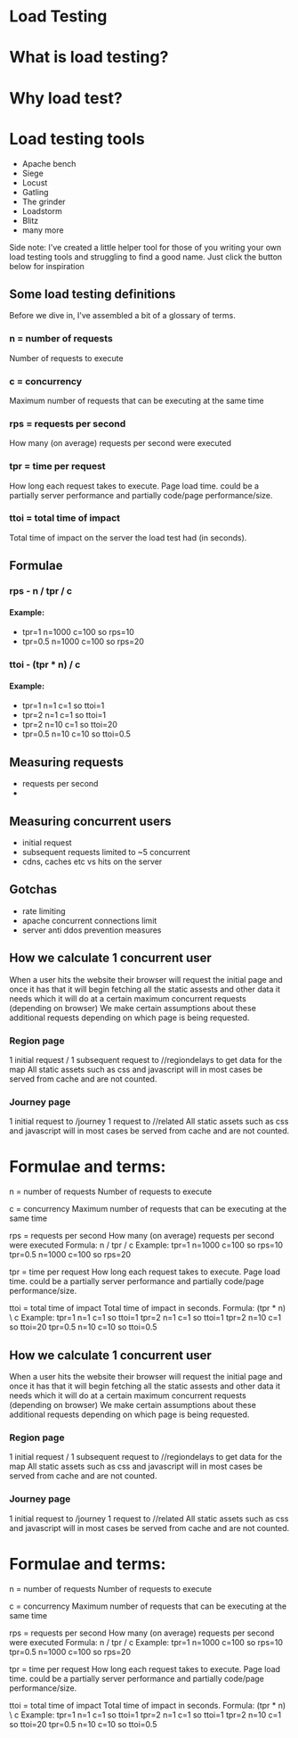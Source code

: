 Load Testing
============

# What is load testing?

# Why load test?

# Load testing tools

- Apache bench
- Siege
- Locust
- Gatling
- The grinder
- Loadstorm
- Blitz
- many more

Side note: I've created a little helper tool for those of you writing your own
load testing tools and struggling to find a good name. Just click the button below
for inspiration

<create and insert random silly load testing name generator>


## Some load testing definitions

Before we dive in, I've assembled a bit of a glossary of terms.

### n = number of requests
Number of requests to execute

### c = concurrency
Maximum number of requests that can be executing at the same time

### rps = requests per second
How many (on average) requests per second were executed

### tpr = time per request
How long each request takes to execute. Page load time.
could be a partially server performance and partially code/page performance/size.

### ttoi = total time of impact
Total time of impact on the server the load test had (in seconds).

## Formulae

### rps - n / tpr / c

#### Example:
- tpr=1 n=1000 c=100 so rps=10
- tpr=0.5 n=1000 c=100 so rps=20

### ttoi - (tpr * n) / c

#### Example:
- tpr=1 n=1 c=1 so ttoi=1
- tpr=2 n=1 c=1 so ttoi=1
- tpr=2 n=10 c=1 so ttoi=20
- tpr=0.5 n=10 c=10 so ttoi=0.5

## Measuring requests

- requests per second
-

## Measuring concurrent users

- initial request
- subsequent requests limited to ~5 concurrent
- cdns, caches etc vs hits on the server

## Gotchas

- rate limiting
- apache concurrent connections limit
- server anti ddos prevention measures

## How we calculate 1 concurrent user

When a user hits the website their browser will request the initial page and once it has that
it will begin fetching all the static assests and other data it needs which it will do at a certain
maximum concurrent requests (depending on browser) We make certain assumptions about these additional
requests depending on which page is being requested.

### Region page
1 initial request /<regionname>
1 subsequent request to /<regionname>/regiondelays to get data for the map
All static assets such as css and javascript will in most cases be served from cache and are not counted.

### Journey page
1 initial request to /journey
1 request to /<regionname>/related
All static assets such as css and javascript will in most cases be served from cache and are not counted.

Formulae and terms:
===================

n = number of requests
Number of requests to execute

c = concurrency
Maximum number of requests that can be executing at the same time

rps = requests per second
How many (on average) requests per second were executed
Formula: n / tpr / c
Example:
tpr=1 n=1000 c=100 so rps=10
tpr=0.5 n=1000 c=100 so rps=20

tpr = time per request
How long each request takes to execute. Page load time.
could be a partially server performance and partially code/page performance/size.

ttoi = total time of impact
Total time of impact in seconds.
Formula: (tpr * n) \ c
Example:
tpr=1 n=1 c=1 so ttoi=1
tpr=2 n=1 c=1 so ttoi=1
tpr=2 n=10 c=1 so ttoi=20
tpr=0.5 n=10 c=10 so ttoi=0.5






## How we calculate 1 concurrent user

When a user hits the website their browser will request the initial page and once it has that
it will begin fetching all the static assests and other data it needs which it will do at a certain
maximum concurrent requests (depending on browser) We make certain assumptions about these additional
requests depending on which page is being requested.

### Region page
1 initial request /<regionname>
1 subsequent request to /<regionname>/regiondelays to get data for the map
All static assets such as css and javascript will in most cases be served from cache and are not counted.

### Journey page
1 initial request to /journey
1 request to /<regionname>/related
All static assets such as css and javascript will in most cases be served from cache and are not counted.

Formulae and terms:
===================

n = number of requests
Number of requests to execute

c = concurrency
Maximum number of requests that can be executing at the same time

rps = requests per second
How many (on average) requests per second were executed
Formula: n / tpr / c
Example:
tpr=1 n=1000 c=100 so rps=10
tpr=0.5 n=1000 c=100 so rps=20

tpr = time per request
How long each request takes to execute. Page load time.
could be a partially server performance and partially code/page performance/size.

ttoi = total time of impact
Total time of impact in seconds.
Formula: (tpr * n) \ c
Example:
tpr=1 n=1 c=1 so ttoi=1
tpr=2 n=1 c=1 so ttoi=1
tpr=2 n=10 c=1 so ttoi=20
tpr=0.5 n=10 c=10 so ttoi=0.5
